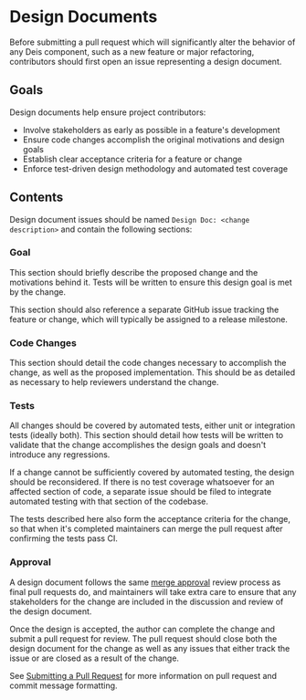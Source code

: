 # Design Documents

Before submitting a pull request which will significantly alter the behavior of any Deis component, such as a new feature or major refactoring, contributors should first open an issue representing a design document.

## Goals

Design documents help ensure project contributors:

* Involve stakeholders as early as possible in a feature's development
* Ensure code changes accomplish the original motivations and design goals
* Establish clear acceptance criteria for a feature or change
* Enforce test-driven design methodology and automated test coverage

## Contents

Design document issues should be named `Design Doc: <change description>` and contain the following sections:

### Goal

This section should briefly describe the proposed change and the motivations behind it. Tests will be written to ensure this design goal is met by the change.

This section should also reference a separate GitHub issue tracking the feature or change, which will typically be assigned to a release milestone.

### Code Changes

This section should detail the code changes necessary to accomplish the change, as well as the proposed implementation. This should be as detailed as necessary to help reviewers understand the change.

### Tests

All changes should be covered by automated tests, either unit or integration tests (ideally both). This section should detail how tests will be written to validate that the change accomplishes the design goals and doesn't introduce any regressions.

If a change cannot be sufficiently covered by automated testing, the design should be reconsidered. If there is no test coverage whatsoever for an affected section of code, a separate issue should be filed to integrate automated testing with that section of the codebase.

The tests described here also form the acceptance criteria for the change, so that when it's completed maintainers can merge the pull request after confirming the tests pass CI.

### Approval

A design document follows the same [merge approval][approval] review process as final pull requests do, and maintainers will take extra care to ensure that any stakeholders for the change are included in the discussion and review of the design document.

Once the design is accepted, the author can complete the change and submit a pull request for review. The pull request should close both the design document for the change as well as any issues that either track the issue or are closed as a result of the change.

See [Submitting a Pull Request][standards] for more information on pull request and commit message formatting.


[approval]: submitting-a-pull-request.md#merge-approval
[standards]: submitting-a-pull-request.md
